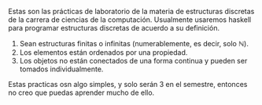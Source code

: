 Estas son las prácticas de laboratorio de la materia de estructuras discretas de la carrera de ciencias de la computación.
Usualmente usaremos haskell para programar estructuras discretas de acuerdo a su definición.

1. Sean estructuras finitas o infinitas (numerablemente, es decir, solo $\mathbb{N}$).
2. Los elementos están ordenados por una propiedad.
3. Los objetos no están conectados de una forma continua y pueden ser tomados individualmente.

Estas practicas osn algo simples, y solo serán 3 en el semestre, entonces no creo que puedas aprender mucho de ello.
